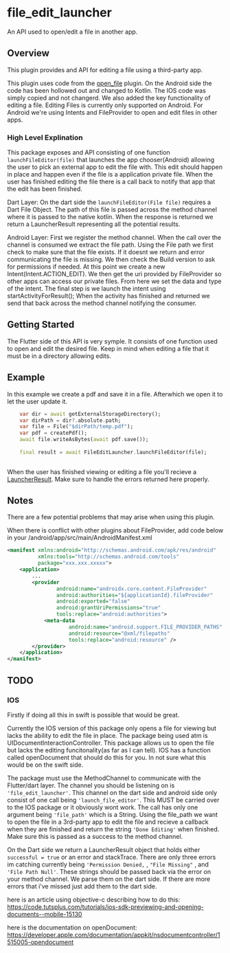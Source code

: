 # file_edit_launcher

An API used to open/edit a file in another app.

## Overview

This plugin provides and API for editing a file using a third-party app. 

This plugin uses code from the [open_file](https://pub.dev/packages/open_file) plugin. On the Android 
side the code has been hollowed out and changed to Kotlin. The IOS code was simply copied and not changerd.
We also added the key functionality of editing a file. Editing Files is currently only supported on Android.
For Android we're using Intents and FileProvider to open and edit files in other apps.

### High Level Explination

This package exposes and API consisting of one function `launchFileEditor(file)` that launches the 
app chooser(Android) allowing the user to pick an external app to edit the file with. This edit should 
happen in place and happen even if the file is a application private file. When the user has finished
editing the file there is a call back to notify that app that the edit has been finished. 

Dart Layer:
On the dart side the `launchFileEditor(File file)` requires a Dart File Object. The path of this file is
passed across the method channel where it is passed to the native kotlin. When the response is returned 
we return a LauncherResult representing all the potential results. 

Android Layer:
First we register the method channel. When the call over the channel is consumed we extract the file path.
Using the File path we first check to make sure that the file exists. If it doesnt we return and error 
communicating the file is missing. We then check the Build version to ask for permissions if needed. At 
this point we create a new Intent(Intent.ACTION_EDIT). We then get the uri provided by FileProvider 
so other apps can access our private files. From here we set the data and type of the intent. The final 
step is we launch the intent using startActivityForResult(); When the activity has finished and returned
we send that back across the method channel notifying the consumer.

## Getting Started

The Flutter side of this API is very symple. It consists of one function 
used to open and edit the desired file. Keep in mind when editing a file
that it must be in a directory allowing edits. 

## Example 

In this example we create a pdf and save it in a file. Afterwhich we open it to let the user update it. 

```dart
    var dir = await getExternalStorageDirectory();
    var dirPath = dir?.absolute.path;
    var file = File("$dirPath/temp.pdf");
    var pdf = createPdf();
    await file.writeAsBytes(await pdf.save());
    
    final result = await FileEditLauncher.launchFileEditor(file);
    
```

When the user has finished viewing or editing a file you'll recieve a [LauncherResult](https://github.com/enfold/flutter_sandbox/blob/master/file_edit_launcher/lib/launcher_response.dart). Make sure to handle the errors returned here properly.

## Notes

There are a few potential problems that may arise when using this plugin. 

When there is conflict with other plugins about FileProvider, add code below in your /android/app/src/main/AndroidManifest.xml

```xml
<manifest xmlns:android="http://schemas.android.com/apk/res/android"
          xmlns:tools="http://schemas.android.com/tools"
          package="xxx.xxx.xxxxx">
    <application>
        ...
        <provider
                android:name="androidx.core.content.FileProvider"
                android:authorities="${applicationId}.fileProvider"
                android:exported="false"
                android:grantUriPermissions="true"
                tools:replace="android:authorities">
            <meta-data
                    android:name="android.support.FILE_PROVIDER_PATHS"
                    android:resource="@xml/filepaths"
                    tools:replace="android:resource" />
        </provider>
    </application>
</manifest>
```


## TODO 

### IOS 

Firstly if doing all this in swift is possible that would be great.

Currently the IOS version of this package only opens a file for viewing
but lacks the ability to edit the file in place. The package being used atm
is UIDocumentInteractionController. This package allows us to open the file 
but lacks the editing funcitonality(as far as I can tell). IOS has a function
called openDocument that should do this for you. In not sure what this would
be on the swift side. 

The package must use the MethodChannel to communicate with the Flutter/dart 
layer. The channel you should be listening on is `'file_edit_launcher'`. This
channel on the dart side and android side only consist of one call being
`'launch_file_editor'`. This MUST be carried over to the IOS package or it 
obviously wont work. The call has only one argument being `'file_path'` which
is a String. Using the file_path we want to open the file in a 3rd-party app
to edit the file and recieve a callback when they are finished and return 
the string `'Done Editing'` when finished. Make sure this is passed as a success
to the method channel. 

On the Dart side we return a LauncherResult object that holds either 
`successful = true` or an error and stackTrace. There are only three errors
im catching currently being `'Permission Denied,` , `"File Missing"` , and
`'File Path Null'`. These strings should be passed back via the error on
your method channel. We parse them on the dart side. If there are more errors 
that i've missed just add them to the dart side. 

here is an article using objective-c describing how to do this: https://code.tutsplus.com/tutorials/ios-sdk-previewing-and-opening-documents--mobile-15130

here is the documentation on openDocument: https://developer.apple.com/documentation/appkit/nsdocumentcontroller/1515005-opendocument 
